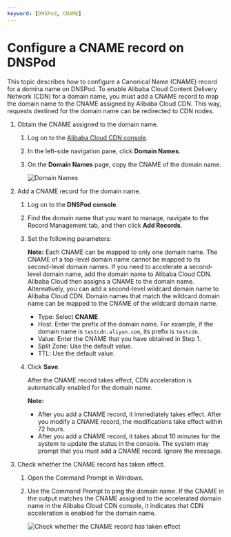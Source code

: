 ```yaml
---
keyword: [DNSPod, CNAME]
---
```


# Configure a CNAME record on DNSPod

This topic describes how to configure a Canonical Name \(CNAME\) record for a domina name on DNSPod. To enable Alibaba Cloud Content Delivery Network \(CDN\) for a domain name, you must add a CNAME record to map the domain name to the CNAME assigned by Alibaba Cloud CDN. This way, requests destined for the domain name can be redirected to CDN nodes.

1.  Obtain the CNAME assigned to the domain name.

    1.  Log on to the [Alibaba Cloud CDN console](https://cdn.console.aliyun.com).

    2.  In the left-side navigation pane, click **Domain Names**.

    3.  On the **Domain Names** page, copy the CNAME of the domain name.

        ![Domain Names](https://static-aliyun-doc.oss-accelerate.aliyuncs.com/assets/img/en-US/3630062061/p66555.png)

2.  Add a CNAME record for the domain name.

    1.  Log on to the **DNSPod console**.

    2.  Find the domain name that you want to manage, navigate to the Record Management tab, and then click **Add Records**.

    3.  Set the following parameters:

        **Note:** Each CNAME can be mapped to only one domain name. The CNAME of a top-level domain name cannot be mapped to its second-level domain names. If you need to accelerate a second-level domain name, add the domain name to Alibaba Cloud CDN. Alibaba Cloud then assigns a CNAME to the domain name. Alternatively, you can add a second-level wildcard domain name to Alibaba Cloud CDN. Domain names that match the wildcard domain name can be mapped to the CNAME of the wildcard domain name.

        -   Type: Select **CNAME**.
        -   Host: Enter the prefix of the domain name. For example, if the domain name is `testcdn.aliyun.com`, its prefix is `testcdn`.
        -   Value: Enter the CNAME that you have obtained in Step 1.
        -   Split Zone: Use the default value.
        -   TTL: Use the default value.
    4.  Click **Save**.

        After the CNAME record takes effect, CDN acceleration is automatically enabled for the domain name.

        **Note:**

        -   After you add a CNAME record, it immediately takes effect. After you modify a CNAME record, the modifications take effect within 72 hours.
        -   After you add a CNAME record, it takes about 10 minutes for the system to update the status in the console. The system may prompt that you must add a CNAME record. Ignore the message.
3.  Check whether the CNAME record has taken effect.

    1.  Open the Command Prompt in Windows.

    2.  Use the Command Prompt to ping the domain name. If the CNAME in the output matches the CNAME assigned to the accelerated domain name in the Alibaba Cloud CDN console, it indicates that CDN acceleration is enabled for the domain name.

        ![Check whether the CNAME record has taken effect](https://static-aliyun-doc.oss-accelerate.aliyuncs.com/assets/img/en-US/7423839951/p66693.png)



